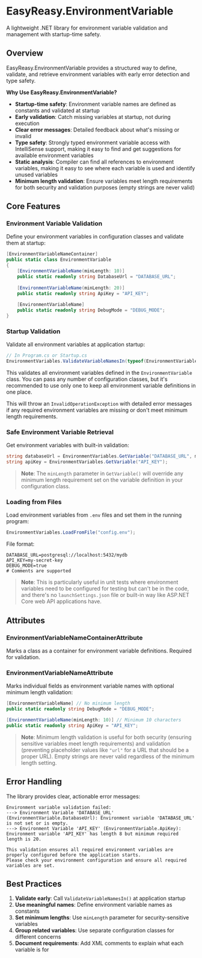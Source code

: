 # EasyReasy.EnvironmentVariable

A lightweight .NET library for environment variable validation and management with startup-time safety.

## Overview

EasyReasy.EnvironmentVariable provides a structured way to define, validate, and retrieve environment variables with early error detection and type safety.

**Why Use EasyReasy.EnvironmentVariable?**

- **Startup-time safety**: Environment variable names are defined as constants and validated at startup
- **Early validation**: Catch missing variables at startup, not during execution
- **Clear error messages**: Detailed feedback about what's missing or invalid
- **Type safety**: Strongly typed environment variable access with IntelliSense support, making it easy to find and get suggestions for available environment variables
- **Static analysis**: Compiler can find all references to environment variables, making it easy to see where each variable is used and identify unused variables
- **Minimum length validation**: Ensure variables meet length requirements for both security and validation purposes (empty strings are never valid)

## Core Features

### Environment Variable Validation

Define your environment variables in configuration classes and validate them at startup:

```csharp
[EnvironmentVariableNameContainer]
public static class EnvironmentVariable
{
    [EnvironmentVariableName(minLength: 10)]
    public static readonly string DatabaseUrl = "DATABASE_URL";
    
    [EnvironmentVariableName(minLength: 20)]
    public static readonly string ApiKey = "API_KEY";
    
    [EnvironmentVariableName]
    public static readonly string DebugMode = "DEBUG_MODE";
}
```

### Startup Validation

Validate all environment variables at application startup:

```csharp
// In Program.cs or Startup.cs
EnvironmentVariables.ValidateVariableNamesIn(typeof(EnvironmentVariable));
```

This validates all environment variables defined in the `EnvironmentVariable` class. You can pass any number of configuration classes, but it's recommended to use only one to keep all environment variable definitions in one place.

This will throw an `InvalidOperationException` with detailed error messages if any required environment variables are missing or don't meet minimum length requirements.

### Safe Environment Variable Retrieval

Get environment variables with built-in validation:

```csharp
string databaseUrl = EnvironmentVariables.GetVariable("DATABASE_URL", minLength: 10);
string apiKey = EnvironmentVariables.GetVariable("API_KEY");
```

> **Note**: The `minLength` parameter in `GetVariable()` will override any minimum length requirement set on the variable definition in your configuration class.

### Loading from Files

Load environment variables from `.env` files and set them in the running program:

```csharp
EnvironmentVariables.LoadFromFile("config.env");
```

File format:
```
DATABASE_URL=postgresql://localhost:5432/mydb
API_KEY=my-secret-key
DEBUG_MODE=true
# Comments are supported
```

> **Note**: This is particularly useful in unit tests where environment variables need to be configured for testing but can't be in the code, and there's no `launchSettings.json` file or built-in way like ASP.NET Core web API applications have.

## Attributes

### EnvironmentVariableNameContainerAttribute

Marks a class as a container for environment variable definitions. Required for validation.

### EnvironmentVariableNameAttribute

Marks individual fields as environment variable names with optional minimum length validation:

```csharp
[EnvironmentVariableName] // No minimum length
public static readonly string DebugMode = "DEBUG_MODE";

[EnvironmentVariableName(minLength: 10)] // Minimum 10 characters
public static readonly string ApiKey = "API_KEY";
```

> **Note**: Minimum length validation is useful for both security (ensuring sensitive variables meet length requirements) and validation (preventing placeholder values like `"url"` for a URL that should be a proper URL). Empty strings are never valid regardless of the minimum length setting.

## Error Handling

The library provides clear, actionable error messages:

```
Environment variable validation failed:
---> Environment Variable 'DATABASE_URL' (EnvironmentVariable.DatabaseUrl): Environment variable 'DATABASE_URL' is not set or is empty.
---> Environment Variable 'API_KEY' (EnvironmentVariable.ApiKey): Environment variable 'API_KEY' has length 8 but minimum required length is 20.

This validation ensures all required environment variables are properly configured before the application starts.
Please check your environment configuration and ensure all required variables are set.
```

## Best Practices

1. **Validate early**: Call `ValidateVariableNamesIn()` at application startup
2. **Use meaningful names**: Define environment variable names as constants
3. **Set minimum lengths**: Use `minLength` parameter for security-sensitive variables
4. **Group related variables**: Use separate configuration classes for different concerns
5. **Document requirements**: Add XML comments to explain what each variable is for

 